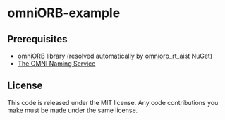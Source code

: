 # omniORB-example

Prerequisites
---------------
* [omniORB](http://omniorb.sourceforge.net/) library (resolved automatically by [omniorb_rt_aist](https://www.nuget.org/packages/omniorb_rt_aist/) NuGet)
* [The OMNI Naming Service](http://omniorb.sourceforge.net/omni40/omniNames.html)

License
---------------
This code is released under the MIT license. Any code contributions you make must be made under the same license.
